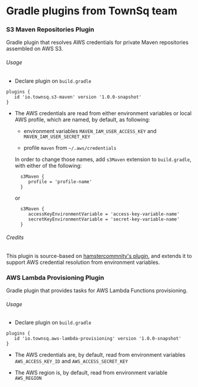 # Gradle plugins from TownSq team

### S3 Maven Repositories Plugin

Gradle plugin that resolves AWS credentials for private Maven
 repositories assembled on AWS S3.

###### Usage

- Declare plugin on `build.gradle`

 ```
 plugins {
    id 'io.townsq.s3-maven' version '1.0.0-snapshot' 
 }
 ```

- The AWS credentials are read from either environment variables
 or local AWS profile, which are named, by default, as following:
 
  - environment variables `MAVEN_IAM_USER_ACCESS_KEY`
   and `MAVEN_IAM_USER_SECRET_KEY`
   
  - profile `maven` from `~/.aws/credentials`
  
  In order to change those names, add `s3Maven` extension to
   `build.gradle`, with either of the following:
   
  ```
    s3Maven {
       profile = 'profile-name'
    }
  ```
    or
  ```
    s3Maven {
       accessKeyEnvironmentVariable = 'access-key-variable-name'
       secretKeyEnvironmentVariable = 'secret-key-variable-name'
    }
  ```

###### Credits

This plugin is source-based on [hamstercommnity's plugin](
 https://github.com/hamstercommunity/awsm-credentials-gradle),
 and extends it to support AWS credential resolution
 from environment variables.
 
 ### AWS Lambda Provisioning Plugin
 
 Gradle plugin that provides tasks for AWS Lambda Functions provisioning.
 
 ###### Usage
 
 - Declare plugin on `build.gradle`
 
  ```
  plugins {
     id 'io.townsq.aws-lambda-provisioning' version '1.0.0-snapshot' 
  }
  ```
 
 - The AWS credentials are, by default, read from environment variables `AWS_ACCESS_KEY_ID` and `AWS_ACCESS_SECRET_KEY`
    
 - The AWS region is, by default, read from environment variable `AWS_REGION`
 
